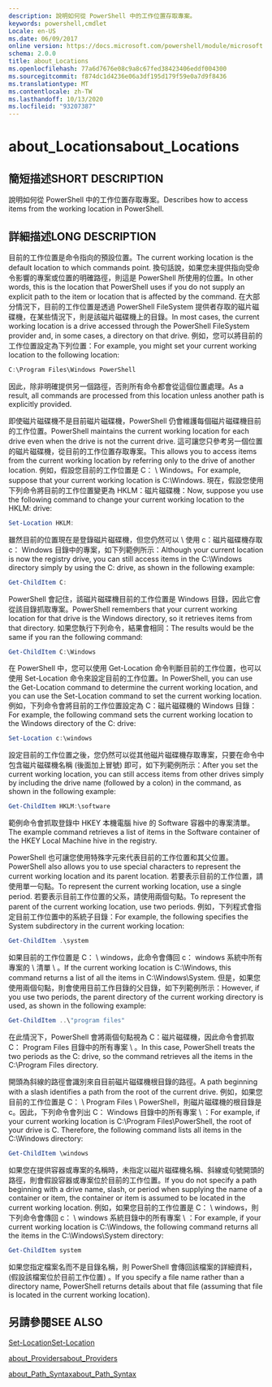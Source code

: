 ```yaml
---
description: 說明如何從 PowerShell 中的工作位置存取專案。
keywords: powershell,cmdlet
Locale: en-US
ms.date: 06/09/2017
online version: https://docs.microsoft.com/powershell/module/microsoft.powershell.core/about/about_locations?view=powershell-7&WT.mc_id=ps-gethelp
schema: 2.0.0
title: about_Locations
ms.openlocfilehash: 77a6d7676e08c9a8c67fed38423406eddf004300
ms.sourcegitcommit: f874dc1d4236e06a3df195d179f59e0a7d9f8436
ms.translationtype: MT
ms.contentlocale: zh-TW
ms.lasthandoff: 10/13/2020
ms.locfileid: "93207387"
---
```

# <a name="about_locations"></a><span data-ttu-id="5e3a3-104">about_Locations</span><span class="sxs-lookup"><span data-stu-id="5e3a3-104">about_Locations</span></span>

## <a name="short-description"></a><span data-ttu-id="5e3a3-105">簡短描述</span><span class="sxs-lookup"><span data-stu-id="5e3a3-105">SHORT DESCRIPTION</span></span>
<span data-ttu-id="5e3a3-106">說明如何從 PowerShell 中的工作位置存取專案。</span><span class="sxs-lookup"><span data-stu-id="5e3a3-106">Describes how to access items from the working location in PowerShell.</span></span>

## <a name="long-description"></a><span data-ttu-id="5e3a3-107">詳細描述</span><span class="sxs-lookup"><span data-stu-id="5e3a3-107">LONG DESCRIPTION</span></span>

<span data-ttu-id="5e3a3-108">目前的工作位置是命令指向的預設位置。</span><span class="sxs-lookup"><span data-stu-id="5e3a3-108">The current working location is the default location to which commands point.</span></span>
<span data-ttu-id="5e3a3-109">換句話說，如果您未提供指向受命令影響的專案或位置的明確路徑，則這是 PowerShell 所使用的位置。</span><span class="sxs-lookup"><span data-stu-id="5e3a3-109">In other words, this is the location that PowerShell uses if you do not supply an explicit path to the item or location that is affected by the command.</span></span> <span data-ttu-id="5e3a3-110">在大部分情況下，目前的工作位置是透過 PowerShell FileSystem 提供者存取的磁片磁碟機，在某些情況下，則是該磁片磁碟機上的目錄。</span><span class="sxs-lookup"><span data-stu-id="5e3a3-110">In most cases, the current working location is a drive accessed through the PowerShell FileSystem provider and, in some cases, a directory on that drive.</span></span>
<span data-ttu-id="5e3a3-111">例如，您可以將目前的工作位置設定為下列位置：</span><span class="sxs-lookup"><span data-stu-id="5e3a3-111">For example, you might set your current working location to the following location:</span></span>

```powershell
C:\Program Files\Windows PowerShell
```

<span data-ttu-id="5e3a3-112">因此，除非明確提供另一個路徑，否則所有命令都會從這個位置處理。</span><span class="sxs-lookup"><span data-stu-id="5e3a3-112">As a result, all commands are processed from this location unless another path is explicitly provided.</span></span>

<span data-ttu-id="5e3a3-113">即使磁片磁碟機不是目前磁片磁碟機，PowerShell 仍會維護每個磁片磁碟機目前的工作位置。</span><span class="sxs-lookup"><span data-stu-id="5e3a3-113">PowerShell maintains the current working location for each drive even when the drive is not the current drive.</span></span> <span data-ttu-id="5e3a3-114">這可讓您只參考另一個位置的磁片磁碟機，從目前的工作位置存取專案。</span><span class="sxs-lookup"><span data-stu-id="5e3a3-114">This allows you to access items from the current working location by referring only to the drive of another location.</span></span>
<span data-ttu-id="5e3a3-115">例如，假設您目前的工作位置是 C： \\ Windows。</span><span class="sxs-lookup"><span data-stu-id="5e3a3-115">For example, suppose that your current working location is C:\\Windows.</span></span> <span data-ttu-id="5e3a3-116">現在，假設您使用下列命令將目前的工作位置變更為 HKLM：磁片磁碟機：</span><span class="sxs-lookup"><span data-stu-id="5e3a3-116">Now, suppose you use the following command to change your current working location to the HKLM: drive:</span></span>

```powershell
Set-Location HKLM:
```

<span data-ttu-id="5e3a3-117">雖然目前的位置現在是登錄磁片磁碟機，但您仍然可以 \\ 使用 c：磁片磁碟機存取 c： Windows 目錄中的專案，如下列範例所示：</span><span class="sxs-lookup"><span data-stu-id="5e3a3-117">Although your current location is now the registry drive, you can still access items in the C:\\Windows directory simply by using the C: drive, as shown in the following example:</span></span>

```powershell
Get-ChildItem C:
```

<span data-ttu-id="5e3a3-118">PowerShell 會記住，該磁片磁碟機目前的工作位置是 Windows 目錄，因此它會從該目錄抓取專案。</span><span class="sxs-lookup"><span data-stu-id="5e3a3-118">PowerShell remembers that your current working location for that drive is the Windows directory, so it retrieves items from that directory.</span></span> <span data-ttu-id="5e3a3-119">如果您執行下列命令，結果會相同：</span><span class="sxs-lookup"><span data-stu-id="5e3a3-119">The results would be the same if you ran the following command:</span></span>

```powershell
Get-ChildItem C:\Windows
```

<span data-ttu-id="5e3a3-120">在 PowerShell 中，您可以使用 Get-Location 命令判斷目前的工作位置，也可以使用 Set-Location 命令來設定目前的工作位置。</span><span class="sxs-lookup"><span data-stu-id="5e3a3-120">In PowerShell, you can use the Get-Location command to determine the current working location, and you can use the Set-Location command to set the current working location.</span></span> <span data-ttu-id="5e3a3-121">例如，下列命令會將目前的工作位置設定為 C：磁片磁碟機的 Windows 目錄：</span><span class="sxs-lookup"><span data-stu-id="5e3a3-121">For example, the following command sets the current working location to the Windows directory of the C: drive:</span></span>

```powershell
Set-Location c:\windows
```

<span data-ttu-id="5e3a3-122">設定目前的工作位置之後，您仍然可以從其他磁片磁碟機存取專案，只要在命令中包含磁片磁碟機名稱 (後面加上冒號) 即可，如下列範例所示：</span><span class="sxs-lookup"><span data-stu-id="5e3a3-122">After you set the current working location, you can still access items from other drives simply by including the drive name (followed by a colon) in the command, as shown in the following example:</span></span>

```powershell
Get-ChildItem HKLM:\software
```

<span data-ttu-id="5e3a3-123">範例命令會抓取登錄中 HKEY 本機電腦 hive 的 Software 容器中的專案清單。</span><span class="sxs-lookup"><span data-stu-id="5e3a3-123">The example command retrieves a list of items in the Software container of the HKEY Local Machine hive in the registry.</span></span>

<span data-ttu-id="5e3a3-124">PowerShell 也可讓您使用特殊字元來代表目前的工作位置和其父位置。</span><span class="sxs-lookup"><span data-stu-id="5e3a3-124">PowerShell also allows you to use special characters to represent the current working location and its parent location.</span></span> <span data-ttu-id="5e3a3-125">若要表示目前的工作位置，請使用單一句點。</span><span class="sxs-lookup"><span data-stu-id="5e3a3-125">To represent the current working location, use a single period.</span></span> <span data-ttu-id="5e3a3-126">若要表示目前工作位置的父系，請使用兩個句點。</span><span class="sxs-lookup"><span data-stu-id="5e3a3-126">To represent the parent of the current working location, use two periods.</span></span> <span data-ttu-id="5e3a3-127">例如，下列程式會指定目前工作位置中的系統子目錄：</span><span class="sxs-lookup"><span data-stu-id="5e3a3-127">For example, the following specifies the System subdirectory in the current working location:</span></span>

```powershell
Get-ChildItem .\system
```

<span data-ttu-id="5e3a3-128">如果目前的工作位置是 C： \\ windows，此命令會傳回 c： windows 系統中所有專案的 \\ 清單 \\ 。</span><span class="sxs-lookup"><span data-stu-id="5e3a3-128">If the current working location is C:\\Windows, this command returns a list of all the items in C:\\Windows\\System.</span></span> <span data-ttu-id="5e3a3-129">但是，如果您使用兩個句點，則會使用目前工作目錄的父目錄，如下列範例所示：</span><span class="sxs-lookup"><span data-stu-id="5e3a3-129">However, if you use two periods, the parent directory of the current working directory is used, as shown in the following example:</span></span>

```powershell
Get-ChildItem ..\"program files"
```

<span data-ttu-id="5e3a3-130">在此情況下，PowerShell 會將兩個句點視為 C：磁片磁碟機，因此命令會抓取 C： Program Files 目錄中的所有專案 \\ 。</span><span class="sxs-lookup"><span data-stu-id="5e3a3-130">In this case, PowerShell treats the two periods as the C: drive, so the command retrieves all the items in the C:\\Program Files directory.</span></span>

<span data-ttu-id="5e3a3-131">開頭為斜線的路徑會識別來自目前磁片磁碟機根目錄的路徑。</span><span class="sxs-lookup"><span data-stu-id="5e3a3-131">A path beginning with a slash identifies a path from the root of the current drive.</span></span> <span data-ttu-id="5e3a3-132">例如，如果您目前的工作位置是 C： \\ Program Files \\ PowerShell，則磁片磁碟機的根目錄是 c。因此，下列命令會列出 C： Windows 目錄中的所有專案 \\ ：</span><span class="sxs-lookup"><span data-stu-id="5e3a3-132">For example, if your current working location is C:\\Program Files\\PowerShell, the root of your drive is C. Therefore, the following command lists all items in the C:\\Windows directory:</span></span>

```powershell
Get-ChildItem \windows
```

<span data-ttu-id="5e3a3-133">如果您在提供容器或專案的名稱時，未指定以磁片磁碟機名稱、斜線或句號開頭的路徑，則會假設容器或專案位於目前的工作位置。</span><span class="sxs-lookup"><span data-stu-id="5e3a3-133">If you do not specify a path beginning with a drive name, slash, or period when supplying the name of a container or item, the container or item is assumed to be located in the current working location.</span></span> <span data-ttu-id="5e3a3-134">例如，如果您目前的工作位置是 C： \\ windows，則下列命令會傳回 c： \\ windows 系統目錄中的所有專案 \\ ：</span><span class="sxs-lookup"><span data-stu-id="5e3a3-134">For example, if your current working location is C:\\Windows, the following command returns all the items in the C:\\Windows\\System directory:</span></span>

```powershell
Get-ChildItem system
```

<span data-ttu-id="5e3a3-135">如果您指定檔案名而不是目錄名稱，則 PowerShell 會傳回該檔案的詳細資料， (假設該檔案位於目前工作位置) 。</span><span class="sxs-lookup"><span data-stu-id="5e3a3-135">If you specify a file name rather than a directory name, PowerShell returns details about that file (assuming that file is located in the current working location).</span></span>

## <a name="see-also"></a><span data-ttu-id="5e3a3-136">另請參閱</span><span class="sxs-lookup"><span data-stu-id="5e3a3-136">SEE ALSO</span></span>

[<span data-ttu-id="5e3a3-137">Set-Location</span><span class="sxs-lookup"><span data-stu-id="5e3a3-137">Set-Location</span></span>](xref:Microsoft.PowerShell.Management.Set-Location)

[<span data-ttu-id="5e3a3-138">about_Providers</span><span class="sxs-lookup"><span data-stu-id="5e3a3-138">about_Providers</span></span>](about_Providers.md)

[<span data-ttu-id="5e3a3-139">about_Path_Syntax</span><span class="sxs-lookup"><span data-stu-id="5e3a3-139">about_Path_Syntax</span></span>](about_Path_Syntax.md)
